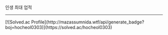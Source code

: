 인생 최대 업적
<hr/>
[![Solved.ac Profile](http://mazassumnida.wtf/api/generate_badge?boj=hocheol0303)](https://solved.ac/hocheol0303)
